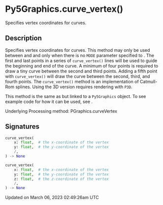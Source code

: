# Py5Graphics.curve_vertex()

Specifies vertex coordinates for curves.

## Description

Specifies vertex coordinates for curves. This method may only be used between [](py5graphics_begin_shape) and [](py5graphics_end_shape) and only when there is no `MODE` parameter specified to [](py5graphics_begin_shape). The first and last points in a series of `curve_vertex()` lines will be used to guide the beginning and end of the curve. A minimum of four points is required to draw a tiny curve between the second and third points. Adding a fifth point with `curve_vertex()` will draw the curve between the second, third, and fourth points. The `curve_vertex()` method is an implementation of Catmull-Rom splines. Using the 3D version requires rendering with `P3D`.

This method is the same as [](sketch_curve_vertex) but linked to a `Py5Graphics` object. To see example code for how it can be used, see [](sketch_curve_vertex).

Underlying Processing method: PGraphics.curveVertex

## Signatures

```python
curve_vertex(
    x: float,  # the x-coordinate of the vertex
    y: float,  # the y-coordinate of the vertex
    /,
) -> None

curve_vertex(
    x: float,  # the x-coordinate of the vertex
    y: float,  # the y-coordinate of the vertex
    z: float,  # the z-coordinate of the vertex
    /,
) -> None
```

Updated on March 06, 2023 02:49:26am UTC
